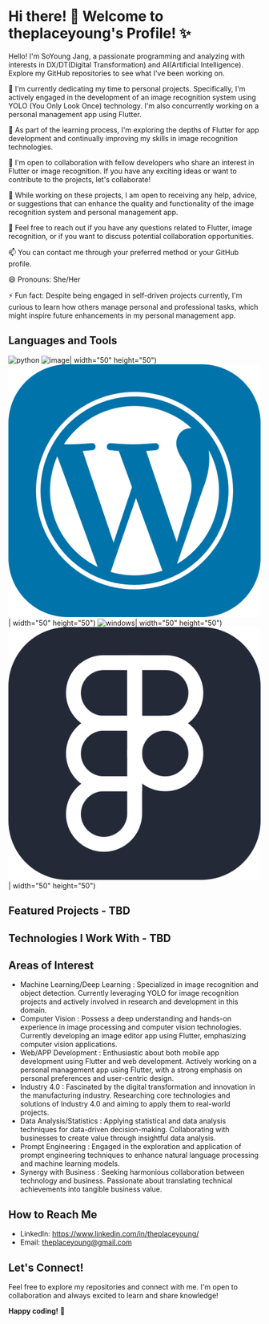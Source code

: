 #  Hi there! 👋 Welcome to theplaceyoung's Profile! ✨ 

Hello! I'm SoYoung Jang, a passionate programming and analyzing with interests in DX/DT(Digital Transformation) and AI(Artificial Intelligence). 
Explore my GitHub repositories to see what I've been working on.

🔭 I'm currently dedicating my time to personal projects. Specifically, I'm actively engaged in the development of an image recognition system using YOLO (You Only Look Once) technology. I'm also concurrently working on a personal management app using Flutter.

🌱 As part of the learning process, I'm exploring the depths of Flutter for app development and continually improving my skills in image recognition technologies.

👯 I'm open to collaboration with fellow developers who share an interest in Flutter or image recognition. If you have any exciting ideas or want to contribute to the projects, let's collaborate!

🤔 While working on these projects, I am open to receiving any help, advice, or suggestions that can enhance the quality and functionality of the image recognition system and personal management app.

💬 Feel free to reach out if you have any questions related to Flutter, image recognition, or if you want to discuss potential collaboration opportunities.

📫 You can contact me through your preferred method or your GitHub profile.

😄 Pronouns: She/Her

⚡ Fun fact: Despite being engaged in self-driven projects currently, I'm curious to learn how others manage personal and professional tasks, which might inspire future enhancements in my personal management app.

## Languages and Tools
![python](https://www.python.org/static/community_logos/python-powered-h-50x65.png)
![image](https://github.com/theplaceyoung/theplaceyoung/assets/48339423/9468e7b2-2834-4044-ad06-8174d0bd3382)| width="50" height="50")
![wordpress](https://github.com/tandpfun/skill-icons/raw/main/icons/Wordpress.svg)| width="50" height="50")
![windows](https://github.com/tandpfun/skill-icons/raw/main/icons/Windows-Dark.svg)| width="50" height="50")
![figma](https://github.com/tandpfun/skill-icons/raw/main/icons/Figma-Dark.svg)| width="50" height="50")

## Featured Projects - TBD

<!-- ### [Project Name 1](Link to Project 1)
Short description of Project 1.

### [Project Name 2](Link to Project 2)
Short description of Project 2.

### [Project Name 3](Link to Project 3)
Short description of Project 3. -->

## Technologies I Work With - TBD

<!-- - Flutter
- C++
- Python
- JavaScript
- Kotlin
- TypeScript
- Java -->

## Areas of Interest

- Machine Learning/Deep Learning
  : Specialized in image recognition and object detection. Currently leveraging YOLO for image recognition projects and actively involved in research and development in this domain.
- Computer Vision
  : Possess a deep understanding and hands-on experience in image processing and computer vision technologies. Currently developing an image editor app using Flutter, emphasizing computer vision applications. 
- Web/APP Development
  : Enthusiastic about both mobile app development using Flutter and web development. Actively working on a personal management app using Flutter, with a strong emphasis on personal preferences and user-centric design.
- Industry 4.0
  : Fascinated by the digital transformation and innovation in the manufacturing industry. Researching core technologies and solutions of Industry 4.0 and aiming to apply them to real-world projects.
- Data Analysis/Statistics
  : Applying statistical and data analysis techniques for data-driven decision-making. Collaborating with businesses to create value through insightful data analysis.
- Prompt Engineering
  : Engaged in the exploration and application of prompt engineering techniques to enhance natural language processing and machine learning models.
- Synergy with Business
  : Seeking harmonious collaboration between technology and business. Passionate about translating technical achievements into tangible business value.

## How to Reach Me

- LinkedIn: https://www.linkedin.com/in/theplaceyoung/
- Email: theplaceyoung@gmail.com

## Let's Connect!

Feel free to explore my repositories and connect with me. I'm open to collaboration and always excited to learn and share knowledge!

**Happy coding!** 🚀
